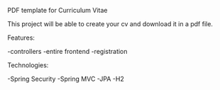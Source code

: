PDF template for Curriculum Vitae


This project will be able to create your cv and download it in a pdf file.


Features:

-controllers
-entire frontend
-registration


Technologies:

-Spring Security
-Spring MVC
-JPA
-H2
